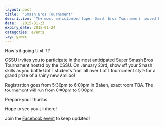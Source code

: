 ```yaml
---
layout: post
title:  "Smash Bros Tournament"
description: "The most anticipated Super Smash Bros Tournament hosted by the CSSU"
date:   2015-01-23
expiry_date: 2015-01-24
categories: events
tag: games
---
```


How's it going U of T?

CSSU invites you to participate in the most anticipated Super Smash Bros Tournament hosted by the CSSU.
On January 23rd, show off your Smash skills as you battle UofT students from all over UofT tournament style for a grand prize of a shiny new Amiibo!

Registration goes from 5:30pm to 6:00pm in Bahen, exact room TBA. The tournament will run from 6:00pm to 9:00pm.

Prepare your thumbs.

Hope to see you all there!

Join the [Facebook event](https://www.facebook.com/events/1551115405174733/) to keep updated!

